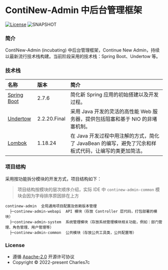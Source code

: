 # ContiNew-Admin 中后台管理框架

[![License](https://img.shields.io/badge/License-Apache%202.0-green.svg)](https://github.com/Charles7c/continew-admin/blob/dev/LICENSE)
![SNAPSHOT](https://img.shields.io/badge/SNAPSHOT-v0.0.1-%23ff3f59.svg)

### 简介

ContiNew-Admin (incubating) 中后台管理框架，Continue New Admin，持续以最新流行技术栈构建。当前阶段采用的技术栈：Spring Boot、Undertow 等。

### 技术栈

| 名称                                                  | 版本         | 简介                                                         |
| :---------------------------------------------------- | :----------- | :----------------------------------------------------------- |
| [Spring Boot](https://spring.io/projects/spring-boot) | 2.7.6        | 简化新 Spring 应用的初始搭建以及开发过程。                   |
| [Undertow](https://undertow.io/)                      | 2.2.20.Final | 采用 Java 开发的灵活的高性能 Web 服务器，提供包括阻塞和基于 NIO 的非堵塞机制。 |
| [Lombok](https://projectlombok.org/)                  | 1.18.24      | 在 Java 开发过程中用注解的方式，简化了 JavaBean 的编写，避免了冗余和样板式代码，让编写的类更加简洁。 |

### 项目结构

采用按功能拆分模块的开发方式，项目结构如下：

> 项目结构按模块的层次顺序介绍，实际 IDE 中 `continew-admin-common` 模块会因为字母排序原因排在上方
>

```
continew-admin  全局通用项目配置及依赖版本管理
  ├─continew-admin-webapi  API 模块（存放 Controller 层代码，打包部署的模块）
  ├─continew-admin-system  系统管理模块（存放系统管理模块相关功能，例如：部门管理、角色管理、用户管理等）
  ├─continew-admin-common  公共模块（存放公共工具类，公共配置等）
```

### License

- 遵循 [Apache-2.0](https://github.com/Charles7c/continew-admin/blob/dev/LICENSE) 开源许可协议
- Copyright © 2022-present Charles7c